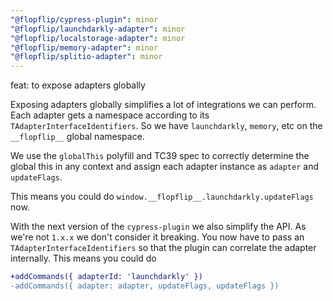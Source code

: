 ```yaml
---
"@flopflip/cypress-plugin": minor
"@flopflip/launchdarkly-adapter": minor
"@flopflip/localstorage-adapter": minor
"@flopflip/memory-adapter": minor
"@flopflip/splitio-adapter": minor
---
```


feat: to expose adapters globally

Exposing adapters globally simplifies a lot of integrations we can perform. Each adapter gets a namespace according to its `TAdapterInterfaceIdentifiers`. So we have `launchdarkly`, `memory`, etc on the `__flopflip__` global namespace.

We use the `globalThis` polyfill and TC39 spec to correctly determine the global this in any context and assign each adapter instance as `adapter` and `updateFlags`.

This means you could do `window.__flopflip__.launchdarkly.updateFlags` now.

With the next version of the `cypress-plugin` we also simplify the API. As we're not `1.x.x` we don't consider it breaking. You now have to pass an `TAdapterInterfaceIdentifiers` so that the plugin can correlate the adapter internally. This means you could do

```diff
+addCommands({ adapterId: 'launchdarkly' })
-addCommands({ adapter: adapter, updateFlags, updateFlags })
```
